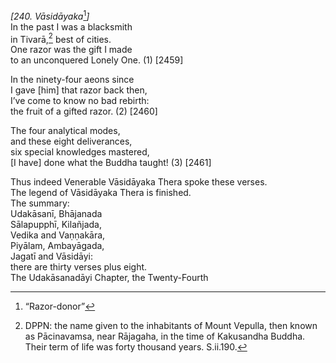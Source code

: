 *\[240. Vāsidāyaka*[^1]*\]*  
In the past I was a blacksmith  
in Tivarā,[^2] best of cities.  
One razor was the gift I made  
to an unconquered Lonely One. (1) \[2459\]

In the ninety-four aeons since  
I gave \[him\] that razor back then,  
I’ve come to know no bad rebirth:  
the fruit of a gifted razor. (2) \[2460\]

The four analytical modes,  
and these eight deliverances,  
six special knowledges mastered,  
\[I have\] done what the Buddha taught! (3) \[2461\]

Thus indeed Venerable Vāsidāyaka Thera spoke these verses.  
The legend of Vāsidāyaka Thera is finished.  
The summary:  
Udakāsanī, Bhājanada  
Sālapupphī, Kilañjada,  
Vedika and Vaṇṇakāra,  
Piyālam, Ambayāgada,  
Jagatī and Vāsidāyi:  
there are thirty verses plus eight.  
The Udakāsanadāyi Chapter, the Twenty-Fourth

[^1]: “Razor-donor”

[^2]: DPPN: the name given to the inhabitants of Mount Vepulla, then
    known as Pācinavamsa, near Rājagaha, in the time of Kakusandha
    Buddha. Their term of life was forty thousand years. S.ii.190.
